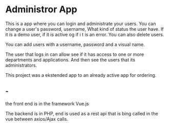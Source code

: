 <h1>Administror App</h1>

This is a app where you can login and administrate your users. 
You can change a user's password, username, What kind of status the user have. If it is a demo user, if it is active og if i t is an error. You can also delete users. 

You can add users with a username, password and a visual name.

The user that logs in can allow see if it has access to one or more departments and applications. And then see the users that its administrators. 

This project was a ekstended app to an already active app for ordering.  

<h2> - </h2>

the front end is in the framework Vue.js

The backend is in PHP, end is used as a rest api that is bing called in the vue between axios/Ajax calls. 



